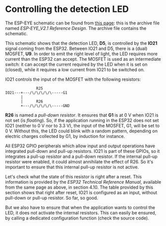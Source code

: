 # Controlling the detection LED

The ESP-EYE schematic can be found from [this page](https://www.espressif.com/en/support/documents/technical-documents): this is the archive file named *ESP-EYE_V2.1 Reference Design*. The archive file contains the schematic.

This schematic shows that the detection LED, **D5**, is controlled by the **IO21** signal coming from the ESP32. Between IO21 and D5, there is a (dual) MOSFET, **U9**. In order to emit the right level of light, the LED requires more current than the ESP32 can accept. The MOSFET is used as an intermediate switch: it can accept the current required by the LED when it is set on (closed), while it requires a low current from IO21 to be switched on.

IO21 controls the input of the MOSFET with the following resistors:

```
              R25
IO21---+---/\/\/\/\/\-----G1
       |
       |      R26
       +---/\/\/\/\/\-----GND
```

**R26** is named a *pull-down resistor*. It ensures that **G1** is at 0 V when IO21 is not set (is *floating*). So, if the application running in the ESP32 does not set IO21 (neither to 0 V nor to 3.3 V), the input of the MOSFET, G1, will be set to 0 V. Without this, the LED could blink with a random pattern, depending on electric charges collected by G1, by induction for instance.

All ESP32 GPIO peripherals which allow input and output operations have integrated pull-down and pull-up resistors. IO21 is part of these GPIOs, so it integrates a pull-up resistor and a pull-down resistor. If the internal pull-up resistor were enabled, it could almost annihilate the effect of R26. So it's important to ensure that this internal pull-up resistor is not active.

Let's check what the state of this resistor is right after a reset. This information is provided by the *ESP32 Technical Reference Manual*, available from the same page as above, in section 4.10. The table provided by this section shows that right after reset, IO21 is configured as an input, without pull-down or pull-up resistor. So far, so good.

But we also have to ensure that when the application wants to control the LED, it does not activate the internal resistors. This can easily be ensured, by calling a dedicated configuration function (check the source code).